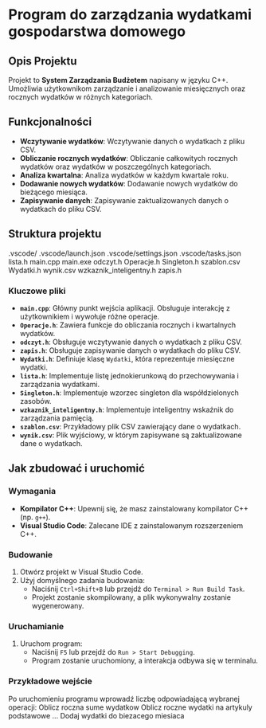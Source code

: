 # Program do zarządzania wydatkami gospodarstwa domowego
## Opis Projektu
Projekt to **System Zarządzania Budżetem** napisany w języku C++. Umożliwia użytkownikom zarządzanie i analizowanie miesięcznych oraz rocznych wydatków w różnych kategoriach.

## Funkcjonalności

- **Wczytywanie wydatków**: Wczytywanie danych o wydatkach z pliku CSV.
- **Obliczanie rocznych wydatków**: Obliczanie całkowitych rocznych wydatków oraz wydatków w poszczególnych kategoriach.
- **Analiza kwartalna**: Analiza wydatków w każdym kwartale roku.
- **Dodawanie nowych wydatków**: Dodawanie nowych wydatków do bieżącego miesiąca.
- **Zapisywanie danych**: Zapisywanie zaktualizowanych danych o wydatkach do pliku CSV.

## Struktura projektu
.vscode/ .vscode/launch.json .vscode/settings.json .vscode/tasks.json lista.h main.cpp main.exe odczyt.h Operacje.h Singleton.h szablon.csv Wydatki.h wynik.csv wzkaznik_inteligentny.h zapis.h

### Kluczowe pliki

- **`main.cpp`**: Główny punkt wejścia aplikacji. Obsługuje interakcję z użytkownikiem i wywołuje różne operacje.
- **`Operacje.h`**: Zawiera funkcje do obliczania rocznych i kwartalnych wydatków.
- **`odczyt.h`**: Obsługuje wczytywanie danych o wydatkach z pliku CSV.
- **`zapis.h`**: Obsługuje zapisywanie danych o wydatkach do pliku CSV.
- **`Wydatki.h`**: Definiuje klasę `Wydatki`, która reprezentuje miesięczne wydatki.
- **`lista.h`**: Implementuje listę jednokierunkową do przechowywania i zarządzania wydatkami.
- **`Singleton.h`**: Implementuje wzorzec singleton dla współdzielonych zasobów.
- **`wzkaznik_inteligentny.h`**: Implementuje inteligentny wskaźnik do zarządzania pamięcią.
- **`szablon.csv`**: Przykładowy plik CSV zawierający dane o wydatkach.
- **`wynik.csv`**: Plik wyjściowy, w którym zapisywane są zaktualizowane dane o wydatkach.

## Jak zbudować i uruchomić

### Wymagania

- **Kompilator C++**: Upewnij się, że masz zainstalowany kompilator C++ (np. `g++`).
- **Visual Studio Code**: Zalecane IDE z zainstalowanym rozszerzeniem C++.

### Budowanie

1. Otwórz projekt w Visual Studio Code.
2. Użyj domyślnego zadania budowania:
   - Naciśnij `Ctrl+Shift+B` lub przejdź do `Terminal > Run Build Task`.
   - Projekt zostanie skompilowany, a plik wykonywalny zostanie wygenerowany.

### Uruchamianie

1. Uruchom program:
   - Naciśnij `F5` lub przejdź do `Run > Start Debugging`.
   - Program zostanie uruchomiony, a interakcja odbywa się w terminalu.

### Przykładowe wejście

Po uruchomieniu programu wprowadź liczbę odpowiadającą wybranej operacji:
Oblicz roczna sume wydatkow
Oblicz roczne wydatki na artykuly podstawowe ...
Dodaj wydatki do biezacego miesiaca
